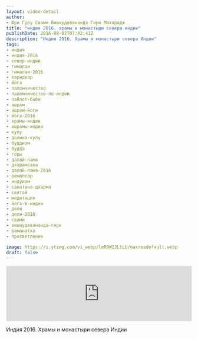 ```yaml
---
layout: video-detail
author:
- Шри Гуру Свами Вишнудевананда Гири Махарадж
title: "индия 2016. храмы и монастыри севера индии"
publishDate: 2016-08-02T07:42:41Z
description: "Индия 2016. Храмы и монастыри севера Индии"
tags: 
- индия
- индия-2016
- север-индии
- гималаи
- гималаи-2016
- харидвар
- йога
- паломничество
- паломничество-по-индии
- пайлот-баба
- ашрам
- ашрам-йоги
- йога-2016
- храмы-индии
- ашрамы-индии
- кулу
- долина-кулу
- буддизм
- будда
- горы
- далай-лама
- дхарамсала
- далай-лама-2016
- ремалсар
- индуизм
- санатана-дхарма
- святой
- медитация
- йога-в-индии
- дели
- дели-2016
- свами
- вишнудевананда-гири
- раманатха
- просветление

image: https://i.ytimg.com/vi_webp/lmR9W2JLtLU/maxresdefault.webp
draft: false
---
```


<iframe width="100%" src="https://www.youtube.com/embed/lmR9W2JLtLU" frameborder="0" allowfullscreen=""></iframe> 

 Индия 2016\. Храмы и монастыри севера Индии

  

 